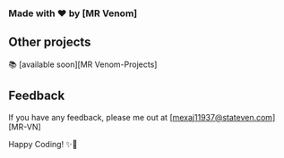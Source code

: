 ### Made with ❤️ by [MR Venom]

## Other projects

📚 [available soon][MR Venom-Projects] 

## Feedback

If you have any feedback, please me out at [mexaj11937@stateven.com][MR-VN]

Happy Coding! ✨🚀

